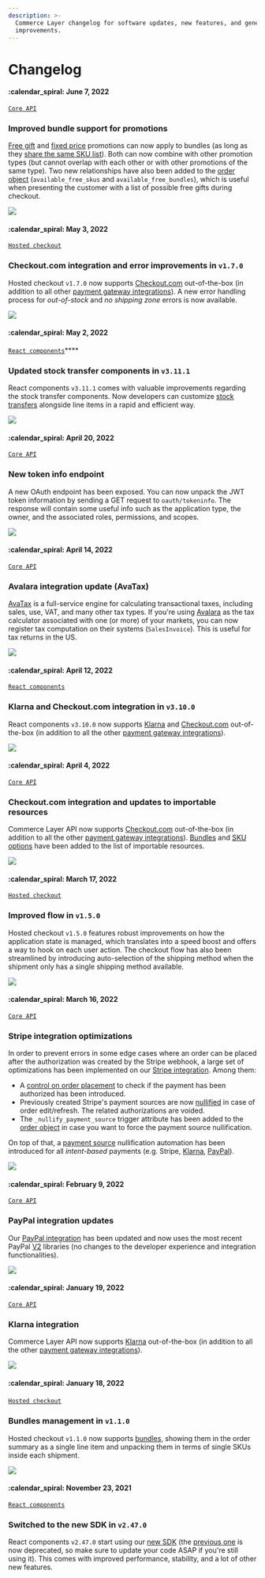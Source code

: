```yaml
---
description: >-
  Commerce Layer changelog for software updates, new features, and general
  improvements.
---
```


# Changelog

#### ​:calendar\_spiral:  June 7, 2022 <a href="#june-7-2022" id="june-7-2022"></a>

[`Core API`](https://docs.commercelayer.io/developers/v/api-reference/)

### Improved bundle support for promotions <a href="#improved-bundle-support-for-promotions" id="improved-bundle-support-for-promotions"></a>

[Free gift](https://docs.commercelayer.io/developers/v/api-reference/free\_gift\_promotions) and [fixed price](https://docs.commercelayer.io/developers/v/api-reference/fixed\_price\_promotions) promotions can now apply to bundles (as long as they [share the same SKU list](https://docs.commercelayer.io/developers/v/api-reference/sku\_list\_promotion\_rules)). Both can now combine with other promotion types (but cannot overlap with each other or with other promotions of the same type). Two new relationships have also been added to the [order object](https://docs.commercelayer.io/developers/v/api-reference/orders/object) (`available_free_skus` and `available_free_bundles`), which is useful when presenting the customer with a list of possible free gifts during checkout.

![](.gitbook/assets/changelog-separator\_full-width.png)

#### :calendar\_spiral:  May 3, 2022&#x20;

[`Hosted checkout`](https://github.com/commercelayer/commercelayer-react-checkout)

### Checkout.com integration and error improvements in `v1.7.0`

Hosted checkout `v1.7.0` now supports [Checkout.com](https://docs.commercelayer.io/developers/v/how-tos/payments/checkout.com) out-of-the-box (in addition to all other [payment gateway integrations](https://docs.commercelayer.io/developers/v/how-tos/payments)). A new error handling process for _out-of-stock_ and _no shipping zone_ errors is now available.

![](.gitbook/assets/changelog-separator\_full-width.png)

#### :calendar\_spiral:  May 2, 2022

[`React components`](https://github.com/commercelayer/commercelayer-react)****

### **Updated stock transfer components in `v3.11.1`**

React components `v3.11.1` comes with valuable improvements regarding the stock transfer components. Now developers can customize [stock transfers](https://commercelayer.io/docs/data-model/users-and-organizations) alongside line items in a rapid and efficient way.

![](.gitbook/assets/changelog-separator\_full-width.png)

#### ​:calendar\_spiral:  April 20, 2022 <a href="#april-20-2022" id="april-20-2022"></a>

[`Core API`](https://docs.commercelayer.io/developers/v/api-reference/)

### New token info endpoint <a href="#new-token-info-endpoint" id="new-token-info-endpoint"></a>

A new OAuth endpoint has been exposed. You can now unpack the JWT token information by sending a GET request to `oauth/tokeninfo`. The response will contain some useful info such as the application type, the owner, and the associated roles, permissions, and scopes.

![](<.gitbook/assets/changelog-separator\_full-width (1).png>)

#### ​:calendar\_spiral:  April 14, 2022 <a href="#april-14-2022" id="april-14-2022"></a>

[`Core API`](https://docs.commercelayer.io/developers/v/api-reference/)

### Avalara integration update (AvaTax) <a href="#avalara-integration-update-avatax" id="avalara-integration-update-avatax"></a>

[AvaTax](https://developer.avalara.com/avatax/dev-guide/transactions/document-types/) is a full-service engine for calculating transactional taxes, including sales, use, VAT, and many other tax types. If you're using [Avalara](https://docs.commercelayer.io/developers/v/api-reference/avalara\_accounts) as the tax calculator associated with one (or more) of your markets, you can now register tax computation on their systems (`SalesInvoice`). This is useful for tax returns in the US.

![](<.gitbook/assets/changelog-separator\_full-width (1).png>)

#### :calendar\_spiral:  April 12, 2022 <a href="#april-12-2022" id="april-12-2022"></a>

[`React components`](https://github.com/commercelayer/commercelayer-react)

### Klarna and Checkout.com integration in **`v3.10.0`**

React components `v3.10.0` now supports [Klarna](https://docs.commercelayer.io/developers/v/how-tos/payments/klarna) and [Checkout.com](https://docs.commercelayer.io/developers/v/how-tos/payments/checkout.com) out-of-the-box (in addition to all the other [payment gateway integrations](https://docs.commercelayer.io/developers/v/how-tos/payments)).

![](<.gitbook/assets/changelog-separator\_full-width (1).png>)

#### :calendar\_spiral:  April 4, 2022 <a href="#april-4-2022" id="april-4-2022"></a>

[`Core API`](https://docs.commercelayer.io/developers/v/api-reference/)

### Checkout.com integration and updates to importable resources <a href="#checkout.com-integration-and-updates-to-importable-resources" id="checkout.com-integration-and-updates-to-importable-resources"></a>

Commerce Layer API now supports [Checkout.com](https://docs.commercelayer.io/developers/v/how-tos/payments/checkout.com) out-of-the-box (in addition to all the other [payment gateway integrations](https://docs.commercelayer.io/developers/v/how-tos/payments)). [Bundles](https://docs.commercelayer.io/developers/importing-resources#importing-a-list-of-bundles) and [SKU options](https://docs.commercelayer.io/developers/importing-resources#importing-a-list-of-sku-options) have been added to the list of importable resources.

![](<.gitbook/assets/changelog-separator\_full-width (1).png>)

#### :calendar\_spiral:  March 17, 2022

[`Hosted checkout`](https://github.com/commercelayer/commercelayer-react-checkout)

### Improved flow in `v1.5.0`

Hosted checkout `v1.5.0` features robust improvements on how the application state is managed, which translates into a speed boost and offers a way to hook on each user action. The checkout flow has also been streamlined by introducing auto-selection of the shipping method when the shipment only has a single shipping method available.

![](<.gitbook/assets/changelog-separator\_full-width (1).png>)

#### :calendar\_spiral:  March 16, 2022

[`Core API`](https://docs.commercelayer.io/developers/v/api-reference/)

### Stripe integration optimizations <a href="#stripe-integration-optimizations" id="stripe-integration-optimizations"></a>

In order to prevent errors in some edge cases where an order can be placed after the authorization was created by the Stripe webhook, a large set of optimizations has been implemented on our [Stripe integration](https://docs.commercelayer.io/developers/v/how-tos/payments/stripe). Among them:

* A [control on order placement](https://docs.commercelayer.io/developers/v/how-tos/payments/stripe/adding-the-payment-source#authorization-check-on-order-placement) to check if the payment has been authorized has been introduced.
* Previously created Stripe's payment sources are now [nullified](https://docs.commercelayer.io/developers/v/how-tos/payments/stripe/adding-the-payment-source#payment-source-nullification) in case of order edit/refresh. The related authorizations are voided.
* The `_nullify_payment_source` trigger attribute has been added to the [order object](https://docs.commercelayer.io/developers/v/api-reference/orders/object) in case you want to force the payment source nullification.

On top of that, a [payment source](https://docs.commercelayer.io/developers/v/how-tos/checkout/adding-a-payment-source) nullification automation has been introduced for all _intent-based_ payments (e.g. Stripe, [Klarna](https://docs.commercelayer.io/developers/v/how-tos/payments/klarna/adding-the-payment-source#payment-source-nullification), [PayPal](https://docs.commercelayer.io/developers/v/how-tos/payments/paypal/adding-the-payment-source#payment-source-nullification)).

![](<.gitbook/assets/changelog-separator\_full-width (1).png>)

#### ​:calendar\_spiral:  February 9, 2022 <a href="#february-9-2022" id="february-9-2022"></a>

[`Core API`](https://docs.commercelayer.io/developers/v/api-reference/)

### PayPal integration updates <a href="#paypal-integration-updates" id="paypal-integration-updates"></a>

Our [PayPal integration](https://docs.commercelayer.io/developers/v/how-tos/payments/paypal) has been updated and now uses the most recent PayPal [V2](./#klarna-integration-in-v3.10.0-1-1-2) libraries (no changes to the developer experience and integration functionalities).

![](<.gitbook/assets/changelog-separator\_full-width (1).png>)

#### ​:calendar\_spiral:  January 19, 2022 <a href="#january-19-2022" id="january-19-2022"></a>

[`Core API`](https://docs.commercelayer.io/developers/v/api-reference/)

### Klarna integration <a href="#klarna-integration" id="klarna-integration"></a>

Commerce Layer API now supports [Klarna](https://docs.commercelayer.io/developers/v/how-tos/payments/klarna) out-of-the-box (in addition to all the other [payment gateway integrations](https://docs.commercelayer.io/developers/v/how-tos/payments)).

![](<.gitbook/assets/changelog-separator\_full-width (1).png>)

#### :calendar\_spiral:  January 18, 2022 <a href="#january-18-2022" id="january-18-2022"></a>

​[`Hosted checkout`](https://github.com/commercelayer/commercelayer-react-checkout)

### Bundles management in `v1.1.0` <a href="#bundles-management-in-v1.1.0" id="bundles-management-in-v1.1.0"></a>

Hosted checkout `v1.1.0` now supports [bundles](https://commercelayer.io/docs/data-model/bundles), showing them in the order summary as a single line item and unpacking them in terms of single SKUs inside each shipment.

![](<.gitbook/assets/changelog-separator\_full-width (1).png>)

#### ​:calendar\_spiral:  November 23, 2021 <a href="#november-23-2021" id="november-23-2021"></a>

[`React components`](https://github.com/commercelayer/commercelayer-react)

### Switched to the new SDK in **`v2.47.0`** <a href="#switched-to-the-new-sdk-in-v2.47.0" id="switched-to-the-new-sdk-in-v2.47.0"></a>

React components `v2.47.0` start using our [new SDK](https://github.com/commercelayer/commercelayer-sdk) (the [previous one](https://github.com/commercelayer/commercelayer-js-sdk) is now deprecated, so make sure to update your code ASAP if you're still using it). This comes with improved performance, stability, and a lot of other new features.
